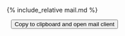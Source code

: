 {% include_relative mail.md %}


<textarea style="height: 0px; max-height: 0px; width: 0px; max-width: 0px; opacity: 0" id="textarea">
{% include_relative mail.md %}
</textarea>

<button id="button" data-clipboard-action="copy" data-clipboard-target="#textarea" data-tippy-content="Copied, opening mail client">
    Copy to clipboard and open mail client
</button>

<script src="https://unpkg.com/@popperjs/core@2"></script>
<script src="https://unpkg.com/tippy.js@6"></script>
<script src="https://cdnjs.cloudflare.com/ajax/libs/clipboard.js/2.0.4/clipboard.min.js"></script>
<script>
document.addEventListener("DOMContentLoaded", function() {
    new ClipboardJS('#button');

    tippy('#button', {
        trigger: 'click',
    });

    document.getElementById('button').addEventListener('click', function() {
        let address_data = {% include_relative addresses.md %};
        let subject_data = {% include_relative subject.md %};
        let body_data = {% include_relative mail.md %};
        body_data = body_data.replace(/\n/g, '%0D%0A');

        setTimeout(function() {
            window.location.href = `mailto:address_data?subject=subject_data&body=body_data`;
        }, 550);
    });
});
</script>
